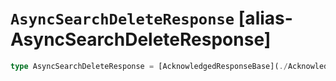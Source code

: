 # `AsyncSearchDeleteResponse` [alias-AsyncSearchDeleteResponse]
```typescript
type AsyncSearchDeleteResponse = [AcknowledgedResponseBase](./AcknowledgedResponseBase.md);
```

